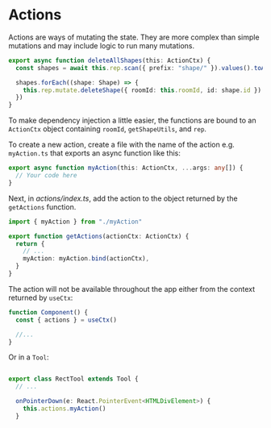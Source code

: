 # Actions

Actions are ways of mutating the state. They are more complex than simple mutations and may include logic to run many mutations.

```ts
export async function deleteAllShapes(this: ActionCtx) {
  const shapes = await this.rep.scan({ prefix: "shape/" }).values().toArray()

  shapes.forEach((shape: Shape) => {
    this.rep.mutate.deleteShape({ roomId: this.roomId, id: shape.id })
  })
}
```

To make dependency injection a little easier, the functions are bound to an `ActionCtx` object containing `roomId`, `getShapeUtils`, and `rep`.

To create a new action, create a file with the name of the action e.g. `myAction.ts` that exports an async function like this:

```ts
export async function myAction(this: ActionCtx, ...args: any[]) {
  // Your code here
}
```

Next, in _actions/index.ts_, add the action to the object returned by the `getActions` function.

```ts
import { myAction } from "./myAction"

export function getActions(actionCtx: ActionCtx) {
  return {
    // ...
    myAction: myAction.bind(actionCtx),
  }
}
```

The action will not be available throughout the app either from the context returned by `useCtx`:

```ts
function Component() {
  const { actions } = useCtx()

  //...
}
```

Or in a `Tool`:

```ts

export class RectTool extends Tool {
  // ...

  onPointerDown(e: React.PointerEvent<HTMLDivElement>) {
    this.actions.myAction()
  }
```

